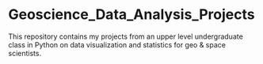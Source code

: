 # Geoscience_Data_Analysis_Projects
This repository contains my projects from an upper level undergraduate class in Python on data visualization and statistics for geo &amp; space scientists. 
